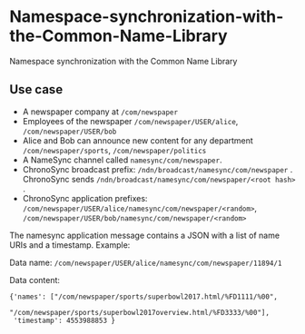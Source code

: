 # Namespace-synchronization-with-the-Common-Name-Library
Namespace synchronization with the Common Name Library

## Use case

* A newspaper company at `/com/newspaper`
* Employees of the newspaper `/com/newspaper/USER/alice`, `/com/newspaper/USER/bob`
* Alice and Bob can announce new content for any department `/com/newspaper/sports`, `/com/newspaper/politics`
* A NameSync channel called `namesync/com/newspaper`.
* ChronoSync broadcast prefix: `/ndn/broadcast/namesync/com/newspaper` . ChronoSync sends `/ndn/broadcast/namesync/com/newspaper/<root hash>` .
* ChronoSync application prefixes: `/com/newspaper/USER/alice/namesync/com/newspaper/<random>`, `/com/newspaper/USER/bob/namesync/com/newspaper/<random>`

The namesync application message contains a JSON with a list of name URIs and a timestamp. Example: 

Data name: `/com/newspaper/USER/alice/namesync/com/newspaper/11894/1`

Data content: 

    {'names': ["/com/newspaper/sports/superbowl2017.html/%FD1111/%00",
               "/com/newspaper/sports/superbowl2017overview.html/%FD3333/%00"], 
     'timestamp': 4553988853 }
    

